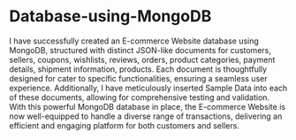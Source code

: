 # Database-using-MongoDB

I have successfully created an E-commerce Website database using MongoDB, structured with distinct JSON-like documents for customers, sellers, coupons, wishlists, reviews, orders, product categories, payment details, shipment information, products. Each document is thoughtfully designed for cater to specific functionalities, ensuring a seamless user experience. Additionally, I have meticulously inserted Sample Data into each of these documents, allowing for comprehensive testing and validation. With this powerful MongoDB database in place, the E-commerce Website is now well-equipped to handle a diverse range of transactions, delivering an efficient and engaging platform for both customers and sellers.
